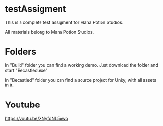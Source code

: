 # testAssigment
This is a complete test assigment for Mana Potion Studios.

All materials belong to Mana Potion Studios. 

# Folders
In "Build" folder you can find a working demo. Just download the folder and start "Becastled.exe"

In "Becastled" folder you can find a source project for Unity, with all assets in it. 

# Youtube
https://youtu.be/XNyfdNL5owo
